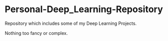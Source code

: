 # Personal-Deep_Learning-Repository
Repository which includes some of my Deep Learning Projects.

Nothing too fancy or complex.
